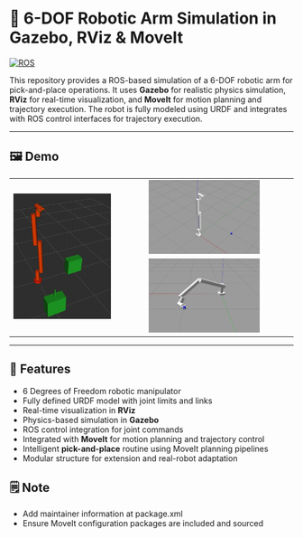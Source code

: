# 🤖 6-DOF Robotic Arm Simulation in Gazebo, RViz & MoveIt

[![ROS](https://img.shields.io/badge/ROS-Noetic-blue.svg)](http://wiki.ros.org/noetic)


This repository provides a ROS-based simulation of a 6-DOF robotic arm for pick-and-place operations. It uses **Gazebo** for realistic physics simulation, **RViz** for real-time visualization, and **MoveIt** for motion planning and trajectory execution. The robot is fully modeled using URDF and integrates with ROS control interfaces for trajectory execution.


---

## 🖼️ Demo

<table>
  <tr>
    <td rowspan="2" align="center">
      <img src="docs/gif/moveit_rviz.gif" alt="MoveIt RViz Simulation" width="100%"/>
    </td>
    <td align="center">
      <img src="docs/images/Gazebo1.PNG" alt="Gazebo Simulation 1" width="65%"/>
    </td>
  </tr>
  <tr>
    <td align="center">
      <img src="docs/images/Gazebo2.PNG" alt="Gazebo Simulation 2" width="65%"/>
    </td>
  </tr>
</table>

---

## 🔧 Features

- 6 Degrees of Freedom robotic manipulator
- Fully defined URDF model with joint limits and links
- Real-time visualization in **RViz**
- Physics-based simulation in **Gazebo**
- ROS control integration for joint commands
- Integrated with **MoveIt** for motion planning and trajectory control
- Intelligent **pick-and-place** routine using MoveIt planning pipelines
- Modular structure for extension and real-robot adaptation

## 🗒️ Note

- Add maintainer information at package.xml
- Ensure MoveIt configuration packages are included and sourced
